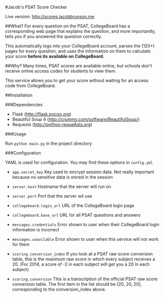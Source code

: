 #Jacob's PSAT Score Checker

Live version: http://scores.jacobbrunson.me

##What?
For every question on the PSAT, CollegeBoard has a corresponding web page that explains the question, and more importantly, tells you if you answered the question correctly.

This automatically logs into your CollegeBoard account, parses the (120+) pages for every question, and uses the information on them to calculate your score __before its available on CollegeBoard.__

##Why?
Many times, PSAT scores are available online, but schools don't receive online access codes for students to view them.

This service allows you to get your score without waiting for an access code from CollegeBoard.


##Installation

###Dependencies

+ Flask (http://flask.pocoo.org)
+ Beautiful Soup 4 (http://crummy.com/software/BeautifulSoup/)
+ Requests (http://python-requeÂsts.org)

###Usage

Run `python main.py` in the project directory

###Configuration

YAML is used for configuration. You may find these options in `config.yml`

+ `app.secret_key` Key used to encrypt session data. Not really important because no sensitive data is stored in the session


+ `server.host` Hostname that the server will run on
+ `server.port` Port that the server wil use


+ `collegeboard.login_url` URL of the CollegeBoard login page
+ `collegeboard.base_url` URL for all PSAT questions and answers


+ `messages.credentials` Error shown to user when their CollegeBoard login information is incorrect
+ `messages.unavilable` Error shown to user when this service will not work for them

+ `scoring.conversion_index` If you look at a PSAT raw score conversion table, this is the _maximum_ raw score in which every subject receives a 20. (For 2014, a score of -2 in each subject will get you a 20 in each subject)
+ `scoring.conversion` This is a transcription of the official PSAT raw score conversion table. The first item in the list should be [20, 20, 20], corresponding to the conversion_index above.
